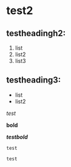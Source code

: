 # test2
## testheadingh2:
1. list
2. list2
3. list3

## testheading3:
* list
* list2

*test*

**bold**

***testbold***


`` test ``
``` 
test
```
